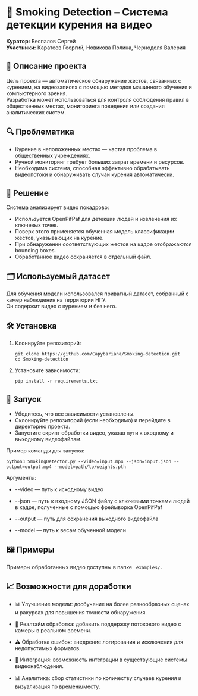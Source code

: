 # 🚬 Smoking Detection – Система детекции курения на видео

**Куратор:** Беспалов Сергей  
**Участники:** Каратеев Георгий, Новикова Полина, Чернодоля Валерия  

## 📌 Описание проекта

Цель проекта — автоматическое обнаружение жестов, связанных с курением, на видеозаписях с помощью методов машинного обучения и компьютерного зрения.  
Разработка может использоваться для контроля соблюдения правил в общественных местах, мониторинга поведения или создания аналитических систем.

## 🔍 Проблематика

- Курение в неположенных местах — частая проблема в общественных учреждениях.
- Ручной мониторинг требует больших затрат времени и ресурсов.
- Необходима система, способная эффективно обрабатывать видеопотоки и обнаруживать случаи курения автоматически.

## 🧠 Решение

Система анализирует видео покадрово:  
- Используется OpenPifPaf для детекции людей и извлечения их ключевых точек.
- Поверх этого применяется обученная модель классификации жестов, указывающих на курение.
- При обнаружении соответствующих жестов на кадре отображаются bounding boxes.
- Обработанное видео сохраняется в отдельный файл.

## 🗂 Используемый датасет

Для обучения модели использовался приватный датасет, собранный с камер наблюдения на территории НГУ.  
Он содержит видео с курением и без него.

## 🛠 Установка

1. Клонируйте репозиторий:
   ```
   git clone https://github.com/Capybariana/Smoking-detection.git
   cd Smoking-detection
   ```

2. Установите зависимости:
   ```
   pip install -r requirements.txt
   ```

## 🚀 Запуск

- Убедитесь, что все зависимости установлены.
- Склонируйте репозиторий (если необходимо) и перейдите в директорию проекта.
- Запустите скрипт обработки видео, указав пути к входному и выходному видеофайлам.

Пример команды для запуска:
```
python3 SmokingDetector.py --video=input.mp4 --json=input.json --output=output.mp4 --model=path/to/weights.pth
```
Аргументы:

- --video — путь к исходному видео

- --json — путь к входному JSON файлу с ключевыми точками людей в кадре, полученные с помощью фреймворка OpenPifPaf

- --output — путь для сохранения выходного видеофайла

- --model — путь к весам обученной модели

## 🖼 Примеры

Примеры обработанных видео доступны в папке ` examples/.`

## 📈 Возможности для доработки

- 📊 Улучшение модели: дообучение на более разнообразных сценах и ракурсах для повышения точности обнаружения.

- 🎥 Реалтайм обработка: добавить поддержку потокового видео с камеры в реальном времени.

- ⚠️ Обработка ошибок: внедрение логирования и исключения для недопустимых форматов.

- 🧩 Интеграция: возможность интеграции в существующие системы видеонаблюдения.

- 📊 Аналитика: сбор статистики по количеству случаев курения и визуализация по времени/месту.

